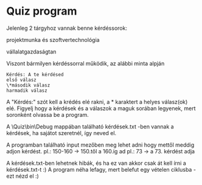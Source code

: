 #  Quiz program

Jelenleg 2 tárgyhoz vannak benne kérdéssorok:

projektmunka és szoftvertechnológia

vállalatgazdaságtan

Viszont bármilyen kérdéssorral működik, az alábbi minta alpján
```
Kérdés: A te kérdésed
első válasz
\*második válasz
harmadik válasz
```

A "Kérdés:" szót kell a krédés elé rakni, a * karaktert a helyes válasz(ok) elé.
Figyelj hogy a kérdések és a válaszok a maguk sorában legyenek, mert soronként olvassa be a program.

A \Quiz\bin\Debug mappában található kérdések.txt -ben vannak a kérdések, ha sajátot szeretnél, így neved el.

A programban található input mezőben meg lehet adni hogy mettől meddig adjon kérdést. 
pl.: 150-160 -> 150.től a 160.ig ad
pl.: 73 -> a 73. kérdést adja

A kérdések.txt-ben lehetnek hibák, és ha ez van akkor csak át kell írni a kérdések.txt-t :)
A program néha lefagy, mert belefut egy vételen ciklusba - ezt nézd el :)
